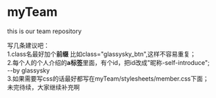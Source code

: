 # myTeam
this is our team repository

写几条建议吧：<br>
1.class名最好加个<b>前缀</b> 比如class="glassysky_btn",这样不容易重复； <br>
2.每个人的个人介绍的<b>a标签</b>里面，有个id，把id改成"昵称-self-introduce"; <br>
--by glassysky <br>
3.如果需要写css的话最好都写在myTeam/stylesheets/member.css下面；<br>
未完待续，大家继续补充啊 <br>
